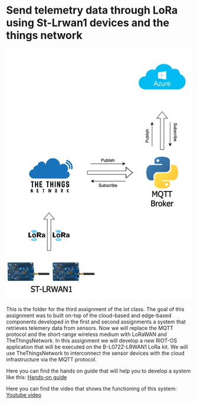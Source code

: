 # Send telemetry data through LoRa using St-Lrwan1 devices and the things network

![](Images/lorawan.png)

This is the folder for the third assignment of the iot class. The goal of this assignment was to built on-top of the cloud-based and edge-based components developed in the first and second assignments a system that retrieves telemery data from sensors. Now we will replace the MQTT protocol and the short-range wireless medium with LoRaWAN and TheThingsNetwork. In this assignment we will develop a new RIOT-OS application that will be executed on the B-L072Z-LRWAN1 LoRa kit. We will use TheThingsNetwork to interconnect the sensor devices with the cloud infrastructure via the MQTT protocol.


Here you can find the hands on guide that will help you to develop a system like this: [Hands-on guide](https://www.linkedin.com/pulse/hands-on-tutorial-3-how-retrieve-telemetry-data-from-sensors-nicoló/?published=t)

Here you can find the video that shows the functioning of this system: [Youtube video](https://youtu.be/qMlvtD95DGE)
